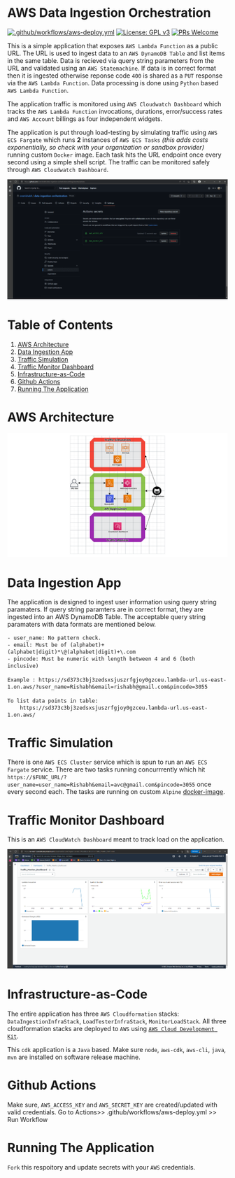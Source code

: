 # AWS Data Ingestion Orchestration

[![.github/workflows/aws-deploy.yml](https://github.com/onerishabh/data-ingestion-orchestration/actions/workflows/aws-deploy.yml/badge.svg)](https://github.com/onerishabh/data-ingestion-orchestration/actions/workflows/aws-deploy.yml) [![License: GPL v3](https://img.shields.io/badge/License-GPLv3-blue.svg)](https://www.gnu.org/licenses/gpl-3.0) [![PRs Welcome](https://img.shields.io/badge/PRs-welcome-brightgreen.svg?style=flat-square)](https://makeapullrequest.com)

This is a simple application that exposes `AWS Lambda Function` as a public URL. The URL is used to ingest data to an `AWS DynamoDB Table` and list items in the same table. Data is recieved via query string parameters from the URL and validated using an `AWS Statemachine`. If data is in correct format then it is ingested otherwise reponse code `400` is shared as a `PUT` response via the `AWS Lambda Function`. Data processing is done using `Python` based `AWS Lambda Function`.

The application traffic is monitored using `AWS Cloudwatch Dashboard` which tracks the `AWS Lambda Function` invocations, durations, error/success rates and `AWS Account` billings as four independent widgets.

The application is put through load-testing by simulating traffic using `AWS ECS Fargate` which runs **2** instances of `AWS ECS Tasks` *(this adds costs exponentially, so check with your organization or sandbox provider)* running custom `Docker` image. Each task hits the URL endpoint once every second using a simple shell script. The traffic can be monitored safely through `AWS Cloudwatch Dashboard`. 

![ezgif com-gif-maker](./.github/images/app_demo.gif)

# Table of Contents
  1. [AWS Architecture](#aws-architecture)
  2. [Data Ingestion App](#data-ingestion-app)
  3. [Traffic Simulation](#traffic-simulation)
  4. [Traffic Monitor Dashboard](#traffic-monitor-dashboard)
  5. [Infrastructure-as-Code](#infrastructure-as-code)
  6. [Github Actions](#github-actions)
  7. [Running The Application](#running-the-application)

# AWS Architecture

![AWS Architecture](./.github/images/AWS_architecture.png)

# Data Ingestion App

The application is designed to ingest user information using query string paramaters. If query string paramters are in correct format, they are ingested into an AWS DynamoDB Table. The acceptable query string paramaters with data formats are mentioned below. 
```
- user_name: No pattern check. 
- email: Must be of (alphabet)+(alphabet|digit)*\@(alphabet|digit)+\.com
- pincode: Must be numeric with length between 4 and 6 (both inclusive)

Example : https://sd373c3bj3zedsxsjuszrfgjoy0gzceu.lambda-url.us-east-1.on.aws/?user_name=Rishabh&email=rishabh@gmail.com&pincode=3055

To list data points in table:
    https://sd373c3bj3zedsxsjuszrfgjoy0gzceu.lambda-url.us-east-1.on.aws/
```

# Traffic Simulation
There is one `AWS ECS Cluster` service which is spun to run an `AWS ECS Fargate` service. There are two tasks running concurrrently which hit `https://$FUNC_URL/?user_name=user_name=Rishabh&email=avc@gmail.com&pincode=3055` once every second each. The tasks are running on custom `Alpine` [docker-image](./load_testing/Dockerfile). 

# Traffic Monitor Dashboard
This is an `AWS CloudWatch Dashboard` meant to track load on the application. 

![](./.github/images/trafficDashboard.PNG)

# Infrastructure-as-Code
The entire application has three `AWS Cloudformation` stacks: `DataIngestionInfraStack`, `LoadTesterInfraStack`, `MonitorLoadStack`. All three cloudformation stacks are deployed to `AWS` using [`AWS Cloud Development Kit`](https://aws.amazon.com/cdk/). 

This `cdk` application is a `Java` based. Make sure `node`, `aws-cdk`, `aws-cli`, `java`, `mvn` are installed on software release machine. 

# Github Actions
Make sure, `AWS_ACCESS_KEY` and `AWS_SECRET_KEY` are created/updated with valid credentials.
Go to Actions>> .github/workflows/aws-deploy.yml >> Run Workflow

# Running The Application
`Fork` this respoitory and update secrets with your `AWS` credentials.  